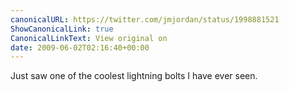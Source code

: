 ```yaml
---
canonicalURL: https://twitter.com/jmjordan/status/1998881521
ShowCanonicalLink: true
CanonicalLinkText: View original on
date: 2009-06-02T02:16:40+00:00
---
```

Just saw one of the coolest lightning bolts I have ever seen.